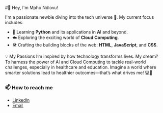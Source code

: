 #👋 Hey, I'm Mpho Ndlovu!   

I'm a passionate newbie diving into the tech universe 🌌. My current focus includes:  
- 🌟 Learning **Python** and its applications in **AI** and beyond.  
- ☁️ Exploring the exciting world of **Cloud Computing**.  
- 🛠️ Crafting the building blocks of the web: **HTML**, **JavaScript**, and **CSS**.  

💡 My Passions
I’m inspired by how technology transforms lives. My dream? To harness the power of AI and Cloud Computing to tackle real-world challenges, especially in healthcare and education. Imagine a world where smarter solutions lead to healthier outcomes—that’s what drives me! 💻💖



### 📫 How to reach me  
- [LinkedIn](https://www.linkedin.com/in/mpho-ndlovu)  
- [Email](mphondlovu1023@gmail.com)  

